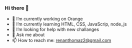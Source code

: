 ### Hi there 👋

- 🔭 I’m currently working on Orange
- 🌱 I’m currently learning HTML, CSS, JavaScrip, node_js
- 🤔 I’m looking for help with new challanges 
- 💬 Ask me about 
- 📫 How to reach me: renanthomaz2@gmail.com

